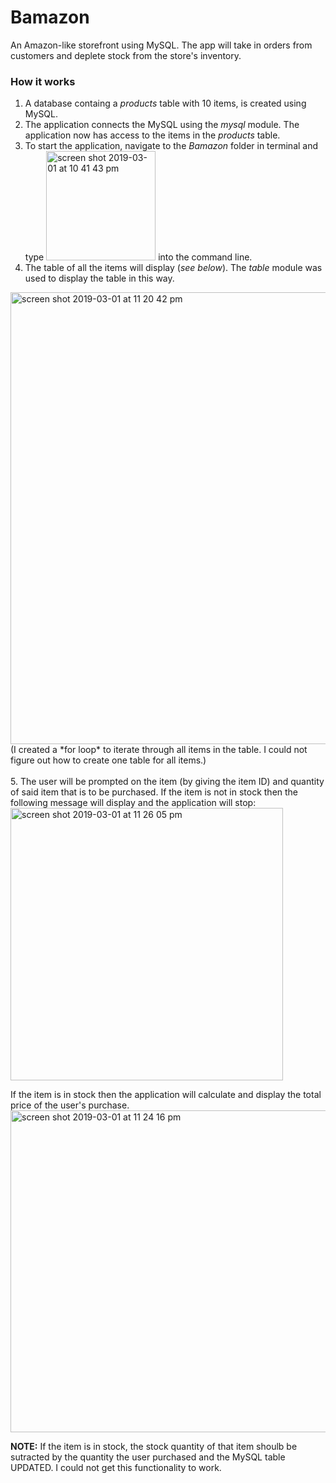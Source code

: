# Bamazon
An Amazon-like storefront using MySQL. The app will take in orders from customers and deplete stock from the store's inventory.

### How it works
1. A database containg a *products* table with 10 items, is created using MySQL.
1. The application connects the MySQL using the *mysql* module. The application now has access to the items in the *products* table.
1. To start the application, navigate to the *Bamazon* folder in terminal and type <img width="175" alt="screen shot 2019-03-01 at 10 41 43 pm" src="https://user-images.githubusercontent.com/14854129/53677546-35a08d80-3c77-11e9-8f8a-221fe16aa234.png"> into the command line.
1. The table of all the items will display (*see below*). The *table* module was used to display the table in this way.
<img width="723" alt="screen shot 2019-03-01 at 11 20 42 pm" src="https://user-images.githubusercontent.com/14854129/53677630-bc099f00-3c78-11e9-8418-6ab512770e75.png">
(I created a *for loop* to iterate through all items in the table. I could not figure out how to create one table for all items.)
<br><br>
5. The user will be prompted on the item (by giving the item ID) and quantity of said item that is to be purchased. If the item is not in stock then the following message will display and the application will stop:
<img width="436" alt="screen shot 2019-03-01 at 11 26 05 pm" src="https://user-images.githubusercontent.com/14854129/53677698-dc862900-3c79-11e9-894a-9d157f424369.png">

If the item is in stock then the application will calculate and display the total price of the user's purchase.
<img width="515" alt="screen shot 2019-03-01 at 11 24 16 pm" src="https://user-images.githubusercontent.com/14854129/53677699-e019b000-3c79-11e9-88f4-04bd1d1e22fc.png">

**NOTE:** If the item is in stock, the stock quantity of that item shoulb be sutracted by the quantity the user purchased and the MySQL table UPDATED. I could not get this functionality to work.





